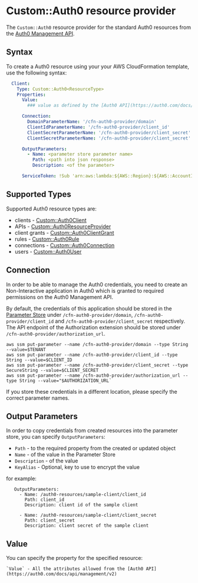 # Custom::Auth0 resource provider
The `Custom::Auth0` resource provider for the standard Auth0 resources from the [Auth0 Management API](https://auth0.com/docs/api/management/v2).

## Syntax
To create a Auth0 resource using your your AWS CloudFormation template, use the following syntax:

```yaml
  Client:
    Type: Custom::Auth0<ResourceType> 
    Properties:
      Value:
        ### value as defined by the [Auth0 API](https://auth0.com/docs/api/management/v2)

      Connection:
        DomainParameterName: '/cfn-auth0-provider/domain'
        ClientIdParameterName: '/cfn-auth0-provider/client_id'
        ClientSecretParameterName: '/cfn-auth0-provider/client_secret'
        ClientSecretParameterName: '/cfn-auth0-provider/client_secret'

      OutputParameters:
        - Name: <parameter store parameter name>
          Path: <path into json response>
          Description: <of the parameter>

      ServiceToken: !Sub 'arn:aws:lambda:${AWS::Region}:${AWS::AccountId}:function:cfn-auth0-provider'
```

## Supported Types
Supported Auth0 resource types are:

- clients - [Custom::Auth0Client](client.md)
- APIs - [Custom::Auth0ResourceProvider](resource-provider.md)
- client grants - [Custom::Auth0ClientGrant](client-grant.md)
- rules - [Custom::Auth0Rule](rule.md)
- connections - [Custom::Auth0Connection](connection.md)
- users - [Custom::Auth0User](user.md)

## Connection
In order to be able to manage the Auth0 credentials, you need to create an Non-Interactive application
in Auth0 which is granted to required permissions on the Auth0 Management API. 

By default, the credentials of this application should be stored in the 
[Parameter Store](https://docs.aws.amazon.com/systems-manager/latest/userguide/systems-manager-paramstore.html) under 
`/cfn-auth0-provider/domain`, `/cfn-auth0-provider/client_id` and `/cfn-auth0-provider/client_secret`
respectively. The API endpoint of the Authorization extension should be stored under `/cfn-auth0-provider/authorization_url`.

```
aws ssm put-parameter --name /cfn-auth0-provider/domain --type String --value=$TENANT
aws ssm put-parameter --name /cfn-auth0-provider/client_id --type String --value=$CLIENT_ID
aws ssm put-parameter --name /cfn-auth0-provider/client_secret --type SecureString --value=$CLIENT_SECRET
aws ssm put-parameter --name /cfn-auth0-provider/authorization_url --type String --value="$AUTHORIZATION_URL`
```

If you store these credentials in a different location, please specify the correct parameter names.


## Output Parameters
In order to copy credentials from created resources into the parameter store, you can specify `OutputParameters`:

- `Path` - to the required property from the created or updated object
- `Name` - of the value in the Parameter Store
- `Description` - of the value
- `KeyAlias` - Optional, key to use to encrypt the value

for example:

```
   OutputParameters:
     - Name: /auth0-resources/sample-client/client_id
       Path: client_id
       Description: client id of the sample client

     - Name: /auth0-resources/sample-client/client_secret
       Path: client_secret
       Description: client secret of the sample client
```

## Value
You can specify the property for the specified resource:

    `Value` - All the attributes allowed from the [Auth0 API](https://auth0.com/docs/api/management/v2)

